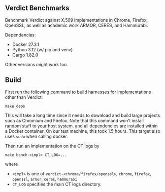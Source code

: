 Verdict Benchmarks
---

Benchmark Verdict against X.509 implementations in Chrome, Firefox, OpenSSL,
as well as academic work ARMOR, CERES, and Hammurabi.

Dependencies:
- Docker 27.3.1
- Python 3.12 (w/ pip and venv)
- Cargo 1.82.0

Other versions might work too.

## Build

First run the following command to build harnesses for implementations other than Verdict:
```
make deps
```
This will take a long time since it needs to download and build large projects such as Chromium and Firefox.
Note that this command won't install random stuff to your host system, and all dependencies are installed within a Docker container.
On our test machine, this took 1.5 hours.
This target also uses `sudo` when calling docker.

Then run an implementation on the CT logs by
```
make bench-<impl> CT_LOG=...
```
where
- `<impl>` is one of `verdict-<chrome/firefox/openssl>`, `chrome`, `firefox`, `openssl`, `armor`, `ceres`, `hammurabi`
- `CT_LOG` specifies the main CT logs directory.
